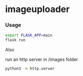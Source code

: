 # imageuploader


### Usage
```bash
export FLASK_APP=main
flask run
```
Also 

run an http server in /images folder 
```bash
python3 -m http.server
```



